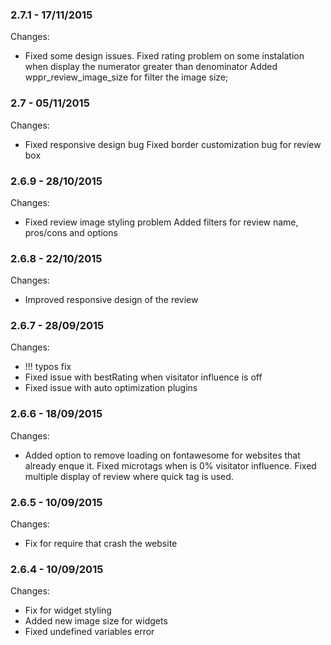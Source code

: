 

### 2.7.1 - 17/11/2015

 Changes: 


 * Fixed some design issues.
Fixed rating problem on some instalation when display the numerator greater than denominator
Added wppr_review_image_size for filter the image size;


### 2.7 - 05/11/2015

 Changes: 


 * Fixed responsive design bug
Fixed border customization bug for review box


### 2.6.9 - 28/10/2015

 Changes: 


 * Fixed review image styling problem
Added filters for review name, pros/cons and options


### 2.6.8 - 22/10/2015

 Changes: 


 * Improved responsive design of the review


### 2.6.7 - 28/09/2015

 Changes: 


 *  !!! typos fix
 * Fixed issue with bestRating when  visitator influence is off
 * Fixed issue with auto optimization plugins


### 2.6.6 - 18/09/2015

 Changes: 


 * Added option to remove loading on fontawesome for websites that already enque it.
Fixed microtags when is 0% visitator influence.
Fixed multiple display of review where  <!--nextpage--> quick tag is used.


### 2.6.5 - 10/09/2015

 Changes: 


 * Fix for require that crash the website


### 2.6.4 - 10/09/2015

 Changes: 


 * Fix for widget styling
 * Added new image size for widgets
 * Fixed undefined variables error
